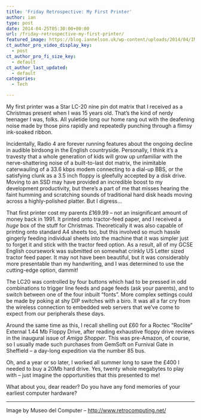```yaml
---
title: 'Friday Retrospective: My First Printer'
author: ian
type: post
date: 2014-04-25T05:30:00+00:00
url: /friday-retrospective-my-first-printer/
featured_image: https://blog.iannelson.uk/wp-content/uploads/2014/04/IMG_7922.jpg
ct_author_pro_video_display_key:
  - post
ct_author_pro_fi_size_key:
  - default
ct_author_last_updated:
  - default
categories:
  - Tech

---
```

My first printer was a Star LC-20 nine pin dot matrix that I received as a Christmas present when I was 15 years old. That&#8217;s the kind of nerdy teenager I was, folks. All yuletide long our home rang out with the deafening noise made by those pins rapidly and repeatedly punching through a flimsy ink-soaked ribbon.

Incidentally, Radio 4 are forever running features about the ongoing decline in audible birdsong in the English countryside. Personally, I think it&#8217;s a travesty that a whole generation of kids will grow up unfamiliar with the nerve-shattering noise of a built-to-last dot matrix, the inimitable caterwauling of a 33.6 kbps modem connecting to a dial-up BBS, or the satisfying clunk as a 3.5 inch floppy is gleefully accepted by a disk drive. Moving to an SSD may have provided an incredible boost to my development productivity, but there&#8217;s a part of me that misses hearing the faint humming and scratching sounds of traditional hard disk heads moving across a highly-polished platter. But I digress&#8230;

That first printer cost my parents £169.99 &#8211; not an insignificant amount of money back in 1991. It printed onto tractor-feed paper, and I received a _huge_ box of the stuff for Christmas. Theoretically it was also capable of printing onto standard A4 sheets too, but this involved so much hassle gingerly feeding individual sheets into the machine that it was simpler just to forget it and stick with the tractor feed option. As a result, all of my GCSE English coursework was submitted on somewhat crinkly US Letter sized tractor feed paper. It may not have been beautiful, but it was considerably more presentable than my handwriting, and I was determined to use the cutting-edge option, dammit!

The LC20 was controlled by four buttons which had to be pressed in odd combinations to trigger line feeds and page feeds (ask your parents), and to switch between one of the four inbuilt &#8220;fonts&#8221;. More complex settings could be made by poking at shy DIP switches with a biro. It was all a far cry from the wireless connection to embedded web servers that we&#8217;ve come to expect from our peripherals these days.

Around the same time as this, I recall shelling out £60 for a Roctec &#8220;Roclite&#8221; External 1.44 Mb Floppy Drive, after reading exhaustive floppy drive reviews in the inaugural issue of _Amiga Shopper_. This was pre-Amazon, of course, so I usually made such purchases from GemSoft on Furnival Gate in Sheffield &#8211; a day-long expedition via the number 85 bus.

Oh, and a year or so later, I worked all summer long to save the £400 I needed to buy a 20Mb hard drive. Yes, twenty whole megabytes to play with &#8211; just imagine the opportunities that this presented to me!

What about you, dear reader? Do you have any fond memories of your earliest computer hardware?

* * *

Image by Museo del Computer &#8211; <http://www.retrocomputing.net/>